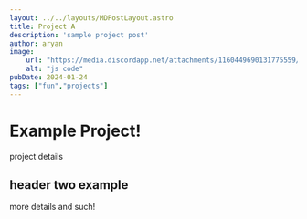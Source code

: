 ```yaml
---
layout: ../../layouts/MDPostLayout.astro
title: Project A
description: 'sample project post'
author: aryan
image:
    url: "https://media.discordapp.net/attachments/1160449690131775559/1200329202948374539/image.png?ex=65c5c8af&is=65b353af&hm=a102c919f8fc693471d0b23392819d6f12f0fa0aa421b86ff975ca6ff124ee80&=&format=webp&quality=lossless&width=876&height=1190"
    alt: "js code"
pubDate: 2024-01-24
tags: ["fun","projects"]
---
```


# Example Project!

project details

## header two example

more details and such!

